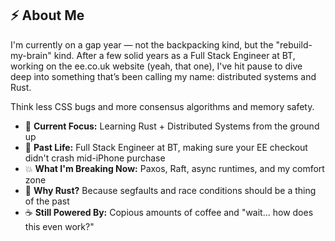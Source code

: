 ## ⚡ About Me

I'm currently on a gap year — not the backpacking kind, but the "rebuild-my-brain" kind. After a few solid years as a Full Stack Engineer at BT, working on the ee.co.uk website (yeah, that one), I've hit pause to dive deep into something that’s been calling my name: distributed systems and Rust.

Think less CSS bugs and more consensus algorithms and memory safety.

- 🧠 **Current Focus:** Learning Rust + Distributed Systems from the ground up
- 🔧 **Past Life:** Full Stack Engineer at BT, making sure your EE checkout didn't crash mid-iPhone purchase
- 💥 **What I'm Breaking Now:** Paxos, Raft, async runtimes, and my comfort zone
- 🦀 **Why Rust?** Because segfaults and race conditions should be a thing of the past
- ☕ **Still Powered By:** Copious amounts of coffee and "wait... how does this even work?"
